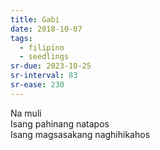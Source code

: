 ```yaml
---
title: Gabi
date: 2018-10-07
tags:
  - filipino
  - seedlings
sr-due: 2023-10-25
sr-interval: 83
sr-ease: 230
---
```

Na muli  
Isang pahinang natapos  
Isang magsasakang naghihikahos  
